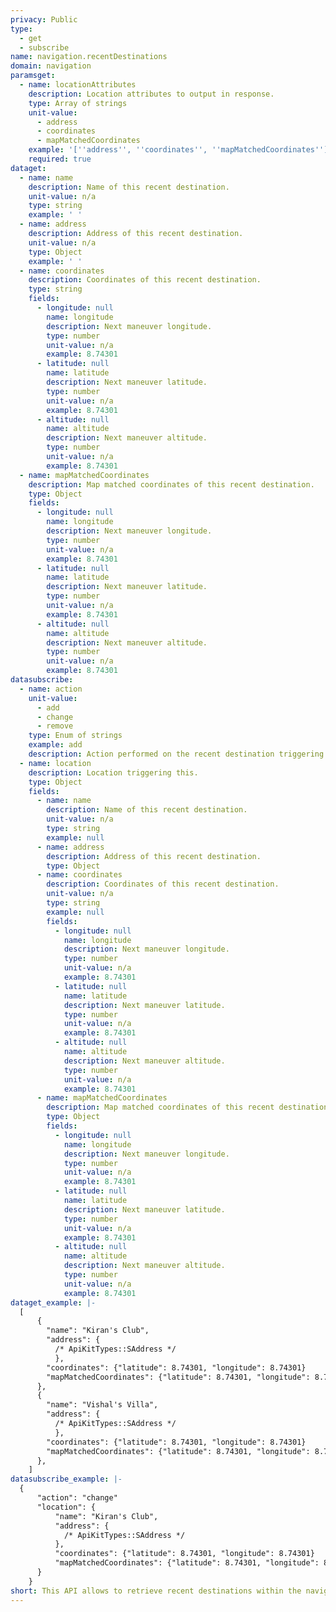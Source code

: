 ```yaml
---
privacy: Public
type:
  - get
  - subscribe
name: navigation.recentDestinations
domain: navigation
paramsget:
  - name: locationAttributes
    description: Location attributes to output in response.
    type: Array of strings
    unit-value:
      - address
      - coordinates
      - mapMatchedCoordinates
    example: '[''address'', ''coordinates'', ''mapMatchedCoordinates'']'
    required: true
dataget:
  - name: name
    description: Name of this recent destination.
    unit-value: n/a
    type: string
    example: ' '
  - name: address
    description: Address of this recent destination.
    unit-value: n/a
    type: Object
    example: ' '
  - name: coordinates
    description: Coordinates of this recent destination.
    type: string
    fields:
      - longitude: null
        name: longitude
        description: Next maneuver longitude.
        type: number
        unit-value: n/a
        example: 8.74301
      - latitude: null
        name: latitude
        description: Next maneuver latitude.
        type: number
        unit-value: n/a
        example: 8.74301
      - altitude: null
        name: altitude
        description: Next maneuver altitude.
        type: number
        unit-value: n/a
        example: 8.74301
  - name: mapMatchedCoordinates
    description: Map matched coordinates of this recent destination.
    type: Object
    fields:
      - longitude: null
        name: longitude
        description: Next maneuver longitude.
        type: number
        unit-value: n/a
        example: 8.74301
      - latitude: null
        name: latitude
        description: Next maneuver latitude.
        type: number
        unit-value: n/a
        example: 8.74301
      - altitude: null
        name: altitude
        description: Next maneuver altitude.
        type: number
        unit-value: n/a
        example: 8.74301
datasubscribe:
  - name: action
    unit-value:
      - add
      - change
      - remove
    type: Enum of strings
    example: add
    description: Action performed on the recent destination triggering this event.
  - name: location
    description: Location triggering this.
    type: Object
    fields:
      - name: name
        description: Name of this recent destination.
        unit-value: n/a
        type: string
        example: null
      - name: address
        description: Address of this recent destination.
        type: Object
      - name: coordinates
        description: Coordinates of this recent destination.
        unit-value: n/a
        type: string
        example: null
        fields:
          - longitude: null
            name: longitude
            description: Next maneuver longitude.
            type: number
            unit-value: n/a
            example: 8.74301
          - latitude: null
            name: latitude
            description: Next maneuver latitude.
            type: number
            unit-value: n/a
            example: 8.74301
          - altitude: null
            name: altitude
            description: Next maneuver altitude.
            type: number
            unit-value: n/a
            example: 8.74301
      - name: mapMatchedCoordinates
        description: Map matched coordinates of this recent destination.
        type: Object
        fields:
          - longitude: null
            name: longitude
            description: Next maneuver longitude.
            type: number
            unit-value: n/a
            example: 8.74301
          - latitude: null
            name: latitude
            description: Next maneuver latitude.
            type: number
            unit-value: n/a
            example: 8.74301
          - altitude: null
            name: altitude
            description: Next maneuver altitude.
            type: number
            unit-value: n/a
            example: 8.74301
dataget_example: |-
  [
      {
        "name": "Kiran's Club",
        "address": {
          /* ApiKitTypes::SAddress */
          },
        "coordinates": {"latitude": 8.74301, "longitude": 8.74301}
        "mapMatchedCoordinates": {"latitude": 8.74301, "longitude": 8.74301}
      },
      {
        "name": "Vishal's Villa",
        "address": {
          /* ApiKitTypes::SAddress */
          },
        "coordinates": {"latitude": 8.74301, "longitude": 8.74301}
        "mapMatchedCoordinates": {"latitude": 8.74301, "longitude": 8.74301}
      },
    ]
datasubscribe_example: |-
  {
      "action": "change"
      "location": {
          "name": "Kiran's Club",
          "address": {
            /* ApiKitTypes::SAddress */
          },
          "coordinates": {"latitude": 8.74301, "longitude": 8.74301}
          "mapMatchedCoordinates": {"latitude": 8.74301, "longitude": 8.74301}
      }
    }
short: This API allows to retrieve recent destinations within the navigation system.
---
```


